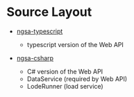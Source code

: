 # Source Layout

- [ngsa-typescript](./ngsa-typescript/README.md)
  - typescript version of the Web API

- [ngsa-csharp](./ngsa-csharp/README.md)
  - C# version of the Web API
  - DataService (required by Web API)
  - LodeRunner (load service)
